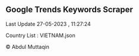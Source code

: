 

## Google Trends Keywords Scraper 
 
Last Update 27-05-2023 , 11:27:24

Country List :
VIETNAM.json



© Abdul Muttaqin 
